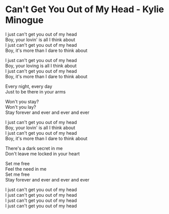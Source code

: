 # Can't Get You Out of My Head - Kylie Minogue

I just can't get you out of my head\
Boy, your lovin' is all I think about\
I just can't get you out of my head\
Boy, it's more than I dare to think about

I just can't get you out of my head\
Boy, your loving is all I think about\
I just can't get you out of my head\
Boy, it's more than I dare to think about

Every night, every day\
Just to be there in your arms

Won't you stay?\
Won't you lay?\
Stay forever and ever and ever and ever

I just can't get you out of my head\
Boy, your lovin' is all I think about\
I just can't get you out of my head\
Boy, it's more than I dare to think about

There's a dark secret in me\
Don't leave me locked in your heart

Set me free\
Feel the need in me\
Set me free\
Stay forever and ever and ever and ever

I just can't get you out of my head\
I just can't get you out of my head\
I just can't get you out of my head\
I just can't get you out of my head